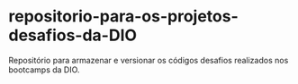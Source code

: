 # repositorio-para-os-projetos-desafios-da-DIO
Repositório para armazenar e versionar os códigos desafios realizados nos bootcamps da DIO.

